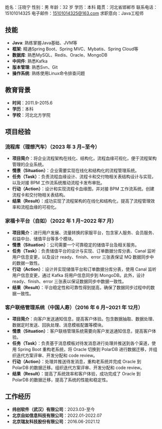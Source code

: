 姓名：汪晓宁
性别：男
年龄：32 岁
学历：本科
籍贯：河北省邯郸市
联系电话：15101014325
电子邮件：15101014325@163.com
求职意向：Java工程师

## 技能
- **Java**: 熟练掌握Java基础、JVM等
- **框架**: 精通Spring Boot、Spring MVC、Mybatis、Spring Cloud等
- **数据库**: 熟悉MySQL、Redis、Oracle、MongoDB
- **中间件**: 熟悉Kafka
- **版本管理**: 熟悉Svn、Git
- **操作系统**: 熟练使用Linux命令排查问题

## 教育背景
- **时间**：2011.9-2015.6
- **学历**：本科
- **学校**：河北北方学院

## 项目经验

### 流程库（理想汽车）（2023 年 3 月~至今）
- **项目简介**：将企业流程架构在线化、结构化，流程血缘可视化，便于流程架构管理的企业系统。
- **情景（Situation）**：企业需要实现在线化和结构化的流程管理系统。
- **任务（Task）**：负责流程血缘设计、流程卡和交付物相关表结构设计与实现，以及对接 BPM 工作流系统推动流程卡发布审批。
- **行动（Action）**：设计和实现流程卡血缘图，并对接 BPM 工作流系统。创建流程卡和交付物相关表结构。
- **结果（Result）**：成功实现了流程架构的在线化和结构化，提高了流程管理效率和流程血缘的可视化。

### 家福卡平台（自如）（2022 年 1 月~2022 年7 月）
- **项目简介**：进行用户发展、流量转换的家服平台，包含家人服务、会员服务、权益中台、储值平台等多个模块。
- **情景（Situation）**：公司需要一个可靠稳定的储值平台及相关服务。
- **任务（Task）**：负责储值平台的设计与实现、订单数据分库分表、Canal 监听用户信息变更，以及设计 ready、finish、error 三张表保证 MQ 数据同步中的数据一致性。
- **行动（Action）**：设计并实现储值平台和订单数据分库分表，使用 Canal 监听用户信息变更，通过 Kafka 将用户信息同步到 MongoDB。此外，设计 ready、finish、error 三张表以保证数据同步中数据一致性。
- **结果（Result）**：平台稳定性和可靠性得到提高，确保了数据同步过程中的数据一致性。

### 客户联络管理系统（中国人寿）（2016 年 6 月~2021 年 12月）
- **项目简介**：向客户发送通知信息，提高客户体验。包含数据抽取、数据处理、数据定时发送、回执处理、消息模板配置等模块。
- **情景（Situation）**：客户联络管理系统需要向客户发送通知信息，提高客户体验。
- **任务（Task）**：负责基于消息模板对待发消息进行处理并推送到各个渠道，使用 Spring Boot 重构老系统，将 Oracle 切换到 PolarDB 进行数据迁移，并组织迭代方案评审、开发分配和 code review。
- **行动（Action）**：处理并推送待发消息，重构老系统并完成 Oracle 到 PolarDB 的数据迁移。组织迭代方案评审、开发分配和 code review。
- **结果（Result）**：提高了系统效率和客户体验，成功完成了 Oracle 到 PolarDB 的数据迁移，提高了系统的性能和稳定性。

## 工作经历
- **纬创软件（武汉）有限公司**：2023.03-至今
- **北京自如信息科技有限公司**：2022.01-2022.07
- **北京瑞友科技股份有限公司**：2016.06-2021.12
